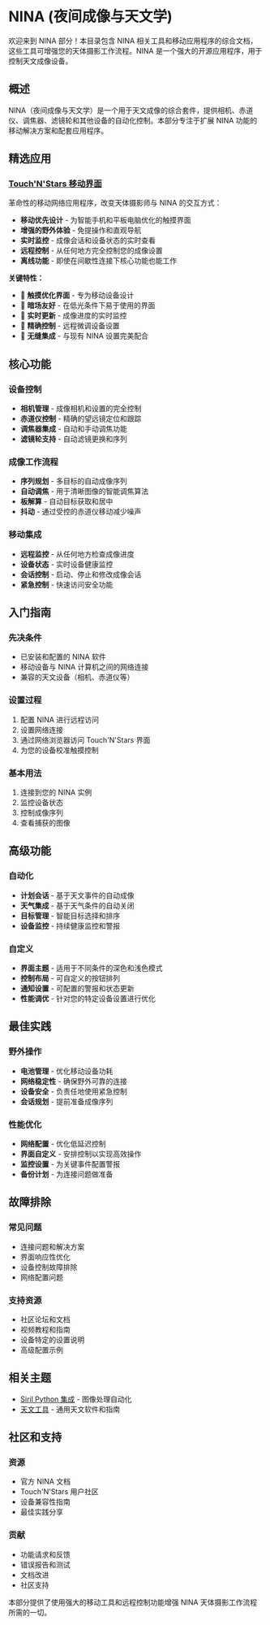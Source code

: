 # NINA (夜间成像与天文学)

欢迎来到 NINA 部分！本目录包含 NINA 相关工具和移动应用程序的综合文档，这些工具可增强您的天体摄影工作流程。NINA 是一个强大的开源应用程序，用于控制天文成像设备。

## 概述

NINA（夜间成像与天文学）是一个用于天文成像的综合套件，提供相机、赤道仪、调焦器、滤镜轮和其他设备的自动化控制。本部分专注于扩展 NINA 功能的移动解决方案和配套应用程序。

## 精选应用

### [Touch'N'Stars 移动界面](touch-n-star.zh.md)

革命性的移动网络应用程序，改变天体摄影师与 NINA 的交互方式：

- **移动优先设计** - 为智能手机和平板电脑优化的触摸界面
- **增强的野外体验** - 免提操作和直观导航
- **实时监控** - 成像会话和设备状态的实时查看
- **远程控制** - 从任何地方完全控制您的成像设置
- **离线功能** - 即使在间歇性连接下核心功能也能工作

**关键特性：**

- 📱 **触摸优化界面** - 专为移动设备设计
- 🌙 **暗场友好** - 在低光条件下易于使用的界面
- 📡 **实时更新** - 成像进度的实时监控
- 🎯 **精确控制** - 远程微调设备设置
- 🔄 **无缝集成** - 与现有 NINA 设置完美配合

## 核心功能

### 设备控制

- **相机管理** - 成像相机和设置的完全控制
- **赤道仪控制** - 精确的望远镜定位和跟踪
- **调焦器集成** - 自动和手动调焦功能
- **滤镜轮支持** - 自动滤镜更换和序列

### 成像工作流程

- **序列规划** - 多目标的自动成像序列
- **自动调焦** - 用于清晰图像的智能调焦算法
- **板解算** - 自动目标获取和居中
- **抖动** - 通过受控的赤道仪移动减少噪声

### 移动集成

- **远程监控** - 从任何地方检查成像进度
- **设备状态** - 实时设备健康监控
- **会话控制** - 启动、停止和修改成像会话
- **紧急控制** - 快速访问安全功能

## 入门指南

### 先决条件

- 已安装和配置的 NINA 软件
- 移动设备与 NINA 计算机之间的网络连接
- 兼容的天文设备（相机、赤道仪等）

### 设置过程

1. 配置 NINA 进行远程访问
2. 设置网络连接
3. 通过网络浏览器访问 Touch'N'Stars 界面
4. 为您的设备校准触摸控制

### 基本用法

1. 连接到您的 NINA 实例
2. 监控设备状态
3. 控制成像序列
4. 查看捕获的图像

## 高级功能

### 自动化

- **计划会话** - 基于天文事件的自动成像
- **天气集成** - 基于天气条件的自动关闭
- **目标管理** - 智能目标选择和排序
- **设备监控** - 持续健康监控和警报

### 自定义

- **界面主题** - 适用于不同条件的深色和浅色模式
- **控制布局** - 可自定义的按钮排列
- **通知设置** - 可配置的警报和状态更新
- **性能调优** - 针对您的特定设备设置进行优化

## 最佳实践

### 野外操作

- **电池管理** - 优化移动设备功耗
- **网络稳定性** - 确保野外可靠的连接
- **设备安全** - 负责任地使用紧急控制
- **会话规划** - 提前准备成像序列

### 性能优化

- **网络配置** - 优化低延迟控制
- **界面自定义** - 安排控制以实现高效操作
- **监控设置** - 为关键事件配置警报
- **备份计划** - 为连接问题做准备

## 故障排除

### 常见问题

- 连接问题和解决方案
- 界面响应性优化
- 设备控制故障排除
- 网络配置问题

### 支持资源

- 社区论坛和文档
- 视频教程和指南
- 设备特定的设置说明
- 高级配置示例

## 相关主题

- [Siril Python 集成](../siril/index.zh.md) - 图像处理自动化
- [天文工具](../index.zh.md) - 通用天文软件和指南

## 社区和支持

### 资源

- 官方 NINA 文档
- Touch'N'Stars 用户社区
- 设备兼容性指南
- 最佳实践分享

### 贡献

- 功能请求和反馈
- 错误报告和测试
- 文档改进
- 社区支持

本部分提供了使用强大的移动工具和远程控制功能增强 NINA 天体摄影工作流程所需的一切。
